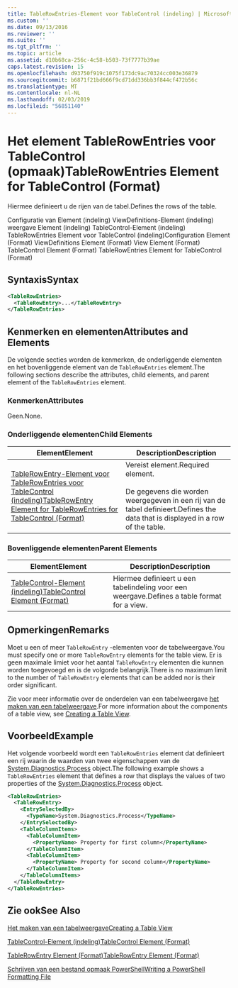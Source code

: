 ```yaml
---
title: TableRowEntries-Element voor TableControl (indeling) | Microsoft Docs
ms.custom: ''
ms.date: 09/13/2016
ms.reviewer: ''
ms.suite: ''
ms.tgt_pltfrm: ''
ms.topic: article
ms.assetid: d10b68ca-256c-4c58-b503-73f7777b39ae
caps.latest.revision: 15
ms.openlocfilehash: d93750f919c1075f173dc9ac70324cc003e36879
ms.sourcegitcommit: b6871f21bd666f9cd71dd336bb3f844cf472b56c
ms.translationtype: MT
ms.contentlocale: nl-NL
ms.lasthandoff: 02/03/2019
ms.locfileid: "56851140"
---
```

# <a name="tablerowentries-element-for-tablecontrol-format"></a><span data-ttu-id="fb22a-102">Het element TableRowEntries voor TableControl (opmaak)</span><span class="sxs-lookup"><span data-stu-id="fb22a-102">TableRowEntries Element for TableControl (Format)</span></span>

<span data-ttu-id="fb22a-103">Hiermee definieert u de rijen van de tabel.</span><span class="sxs-lookup"><span data-stu-id="fb22a-103">Defines the rows of the table.</span></span>

<span data-ttu-id="fb22a-104">Configuratie van Element (indeling) ViewDefinitions-Element (indeling) weergave Element (indeling) TableControl-Element (indeling) TableRowEntries Element voor TableControl (indeling)</span><span class="sxs-lookup"><span data-stu-id="fb22a-104">Configuration Element (Format) ViewDefinitions Element (Format) View Element (Format) TableControl Element (Format) TableRowEntries Element for TableControl (Format)</span></span>

## <a name="syntax"></a><span data-ttu-id="fb22a-105">Syntaxis</span><span class="sxs-lookup"><span data-stu-id="fb22a-105">Syntax</span></span>

```xml
<TableRowEntries>
  <TableRowEntry>...</TableRowEntry>
</TableRowEntries>
```

## <a name="attributes-and-elements"></a><span data-ttu-id="fb22a-106">Kenmerken en elementen</span><span class="sxs-lookup"><span data-stu-id="fb22a-106">Attributes and Elements</span></span>

<span data-ttu-id="fb22a-107">De volgende secties worden de kenmerken, de onderliggende elementen en het bovenliggende element van de `TableRowEntries` element.</span><span class="sxs-lookup"><span data-stu-id="fb22a-107">The following sections describe the attributes, child elements, and parent element of the `TableRowEntries` element.</span></span>

### <a name="attributes"></a><span data-ttu-id="fb22a-108">Kenmerken</span><span class="sxs-lookup"><span data-stu-id="fb22a-108">Attributes</span></span>

<span data-ttu-id="fb22a-109">Geen.</span><span class="sxs-lookup"><span data-stu-id="fb22a-109">None.</span></span>

### <a name="child-elements"></a><span data-ttu-id="fb22a-110">Onderliggende elementen</span><span class="sxs-lookup"><span data-stu-id="fb22a-110">Child Elements</span></span>

|<span data-ttu-id="fb22a-111">Element</span><span class="sxs-lookup"><span data-stu-id="fb22a-111">Element</span></span>|<span data-ttu-id="fb22a-112">Description</span><span class="sxs-lookup"><span data-stu-id="fb22a-112">Description</span></span>|
|-------------|-----------------|
|[<span data-ttu-id="fb22a-113">TableRowEntry-Element voor TableRowEntries voor TableControl (indeling)</span><span class="sxs-lookup"><span data-stu-id="fb22a-113">TableRowEntry Element for TableRowEntries for TableControl (Format)</span></span>](./tablerowentry-element-for-tablerowentroes-for-tablecontrol-format.md)|<span data-ttu-id="fb22a-114">Vereist element.</span><span class="sxs-lookup"><span data-stu-id="fb22a-114">Required element.</span></span><br /><br /> <span data-ttu-id="fb22a-115">De gegevens die worden weergegeven in een rij van de tabel definieert.</span><span class="sxs-lookup"><span data-stu-id="fb22a-115">Defines the data that is displayed in a row of the table.</span></span>|

### <a name="parent-elements"></a><span data-ttu-id="fb22a-116">Bovenliggende elementen</span><span class="sxs-lookup"><span data-stu-id="fb22a-116">Parent Elements</span></span>

|<span data-ttu-id="fb22a-117">Element</span><span class="sxs-lookup"><span data-stu-id="fb22a-117">Element</span></span>|<span data-ttu-id="fb22a-118">Description</span><span class="sxs-lookup"><span data-stu-id="fb22a-118">Description</span></span>|
|-------------|-----------------|
|[<span data-ttu-id="fb22a-119">TableControl-Element (indeling)</span><span class="sxs-lookup"><span data-stu-id="fb22a-119">TableControl Element (Format)</span></span>](./tablecontrol-element-format.md)|<span data-ttu-id="fb22a-120">Hiermee definieert u een tabelindeling voor een weergave.</span><span class="sxs-lookup"><span data-stu-id="fb22a-120">Defines a table format for a view.</span></span>|

## <a name="remarks"></a><span data-ttu-id="fb22a-121">Opmerkingen</span><span class="sxs-lookup"><span data-stu-id="fb22a-121">Remarks</span></span>

<span data-ttu-id="fb22a-122">Moet u een of meer `TableRowEntry` -elementen voor de tabelweergave.</span><span class="sxs-lookup"><span data-stu-id="fb22a-122">You must specify one or more `TableRowEntry` elements for the table view.</span></span> <span data-ttu-id="fb22a-123">Er is geen maximale limiet voor het aantal `TableRowEntry` elementen die kunnen worden toegevoegd en is de volgorde belangrijk.</span><span class="sxs-lookup"><span data-stu-id="fb22a-123">There is no maximum limit to the number of `TableRowEntry` elements that can be added nor is their order significant.</span></span>

<span data-ttu-id="fb22a-124">Zie voor meer informatie over de onderdelen van een tabelweergave [het maken van een tabelweergave](./creating-a-table-view.md).</span><span class="sxs-lookup"><span data-stu-id="fb22a-124">For more information about the components of a table view, see [Creating a Table View](./creating-a-table-view.md).</span></span>

## <a name="example"></a><span data-ttu-id="fb22a-125">Voorbeeld</span><span class="sxs-lookup"><span data-stu-id="fb22a-125">Example</span></span>

<span data-ttu-id="fb22a-126">Het volgende voorbeeld wordt een `TableRowEntries` element dat definieert een rij waarin de waarden van twee eigenschappen van de [System.Diagnostics.Process](/dotnet/api/System.Diagnostics.Process) object.</span><span class="sxs-lookup"><span data-stu-id="fb22a-126">The following example shows a `TableRowEntries` element that defines a row that displays the values of two properties of the [System.Diagnostics.Process](/dotnet/api/System.Diagnostics.Process) object.</span></span>

```xml
<TableRowEntries>
  <TableRowEntry>
    <EntrySelectedBy>
      <TypeName>System.Diagnostics.Process</TypeName>
    </EntrySelectedBy>
    <TableColumnItems>
      <TableColumnItem>
        <PropertyName> Property for first column</PropertyName>
      </TableColumnItem>
      <TableColumnItem>
        <PropertyName> Property for second column</PropertyName>
      </TableColumnItem>
    </TableColumnItems>
  </TableRowEntry>
</TableRowEntries>

```

## <a name="see-also"></a><span data-ttu-id="fb22a-127">Zie ook</span><span class="sxs-lookup"><span data-stu-id="fb22a-127">See Also</span></span>

[<span data-ttu-id="fb22a-128">Het maken van een tabelweergave</span><span class="sxs-lookup"><span data-stu-id="fb22a-128">Creating a Table View</span></span>](./creating-a-table-view.md)

[<span data-ttu-id="fb22a-129">TableControl-Element (indeling)</span><span class="sxs-lookup"><span data-stu-id="fb22a-129">TableControl Element (Format)</span></span>](./tablecontrol-element-format.md)

[<span data-ttu-id="fb22a-130">TableRowEntry Element (Format)</span><span class="sxs-lookup"><span data-stu-id="fb22a-130">TableRowEntry Element (Format)</span></span>](./tablerowentry-element-for-tablerowentroes-for-tablecontrol-format.md)

[<span data-ttu-id="fb22a-131">Schrijven van een bestand opmaak PowerShell</span><span class="sxs-lookup"><span data-stu-id="fb22a-131">Writing a PowerShell Formatting File</span></span>](./writing-a-powershell-formatting-file.md)
